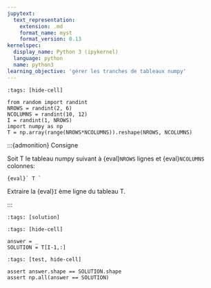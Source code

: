 ```yaml
---
jupytext:
  text_representation:
    extension: .md
    format_name: myst
    format_version: 0.13
kernelspec:
  display_name: Python 3 (ipykernel)
  language: python
  name: python3
learning_objective: 'gérer les tranches de tableaux numpy'
---
```


```{code-cell} ipython3
:tags: [hide-cell]

from random import randint
NROWS = randint(2, 6)
NCOLUMNS = randint(10, 12)
I = randint(1, NROWS)
import numpy as np
T = np.array(range(NROWS*NCOLUMNS)).reshape(NROWS, NCOLUMNS)
```

:::{admonition} Consigne

Soit T le tableau numpy suivant à {eval}`NROWS` lignes et {eval}`NCOLUMNS` colonnes:
```
{eval}` T `
```
Extraire la {eval}`I` ème ligne du tableau T.

:::

```{code-cell} ipython3
:tags: [solution]

```

```{code-cell} ipython3
:tags: [hide-cell]

answer = _
SOLUTION = T[I-1,:]
```

```{code-cell} ipython3
:tags: [test, hide-cell]

assert answer.shape == SOLUTION.shape
assert np.all(answer == SOLUTION)
```
